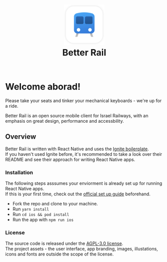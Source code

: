 <h1 align="center">
  <a href="#">
    <img src="./assets/app-icon.png" width="130">
  </a>
  <br />
  Better Rail
</h1>

<p align="center">
 <a href="https://github.com/guytepper/better-rail/blob/main/LICENSE"><img src="https://img.shields.io/badge/license-AGPL--3.0-brightgreen" alt="" /></a>
 <a href="https://twitter.com/better_rail"><img src="https://img.shields.io/twitter/follow/better_rail" alt="" /></a>
</p>

# Welcome aborad!

Please take your seats and tinker your mechanical keyboards - we're up for a ride.

Better Rail is an open source mobile client for Israel Railways, with an emphasis on great design, performance and accessbility.

## Overview

Better Rail is written with React Native and uses the [Ignite boilerplate](https://github.com/infinitered/ignite/).  
If you haven't used Ignite before, it's recommended to take a look over their README and see their approach for writing React Native apps.

### Installation

The following steps asssumes your enviorment is already set up for running React Native apps.  
If this is your first time, check out the [official set up guide](https://reactnative.dev/docs/0.63/environment-setup) beforehand.

- Fork the repo and clone to your machine.
- Run `yarn install`
- Run `cd ios && pod install`
- Run the app with `npm run ios`

### License

The source code is released under the [AGPL-3.0 license](https://github.com/act-1/native/blob/main/LICENSE).  
The project assets - the user interface, app branding, images, illustations, icons and fonts are outside the scope of the license.
